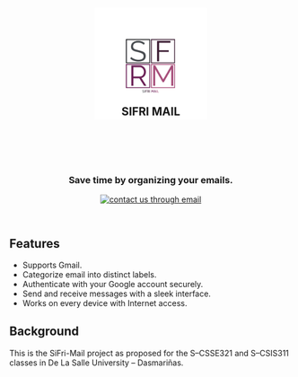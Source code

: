 <h1 style="text-align:center;">
<img src="./frontend/src/assets/Group_logo.png" alt="SiFri-Mail" width="200">
<div style="position:relative;top:-1.5em;margin-bottom:0em;font-variant:all-small-caps;">SiFri Mail</div>
</h1>

<div style="padding:1em;">
<h3 style="text-align:center;">Save time by organizing your emails.</h3>
<p style="text-align:center;">
  <a href="mailto:ilp0824@dlsud.edu.ph?cc=fcc2386@dlsud.edu.ph,stn0169@dlsud.edu.ph"><img src="https://img.shields.io/badge/contact_us_via-email-mediumvioletred.svg" alt="contact us through email"></a>
</p>
</div>

## Features

- Supports Gmail.
- Categorize email into distinct labels.
- Authenticate with your Google account securely.
- Send and receive messages with a sleek interface.
- Works on every device with Internet access.

## Background

This is the SiFri-Mail project as proposed for the S–CSSE321 and S–CSIS311 classes in De La Salle University – Dasmariñas.